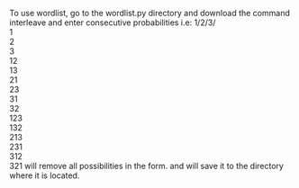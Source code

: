 To use wordlist, go to the wordlist.py directory and download the <python3 wordlist.py> command
interleave and enter consecutive probabilities i.e:
1/2/3/                                                                                                                                                                            
1                                                                                                                                                                                     
2                                                                                                                                                                           
3                                                                                                                                                                            
12                                                                                                                                                                            
13                                                                                                                                                                            
21                                                                                                                                                                            
23                                                                                                                                                                            
31                                                                                                                                                                            
32                                                                                                                                                                           
123                                                                                                                                                                            
132                                                                                                                                                                           
213                                                                                                                                                                            
231                                                                                                                                                                            
312                                                                                                                                                                            
321
will remove all possibilities in the form.
and will save it to the directory where it is located.

